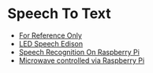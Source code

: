 # Speech To Text

- [For Reference Only](https://github.com/jeysonmc/python-google-speech-scripts)
- [LED Speech Edison](https://github.com/drejkim/led-speech-edison)
- [Speech Recognition On Raspberry Pi](http://www.rmnd.net/speech-recognition-on-raspberry-pi-with-sphinx-racket-and-arduino/)
- [Microwave controlled via Raspberry Pi](https://github.com/ndbroadbent/raspberry_picrowave)